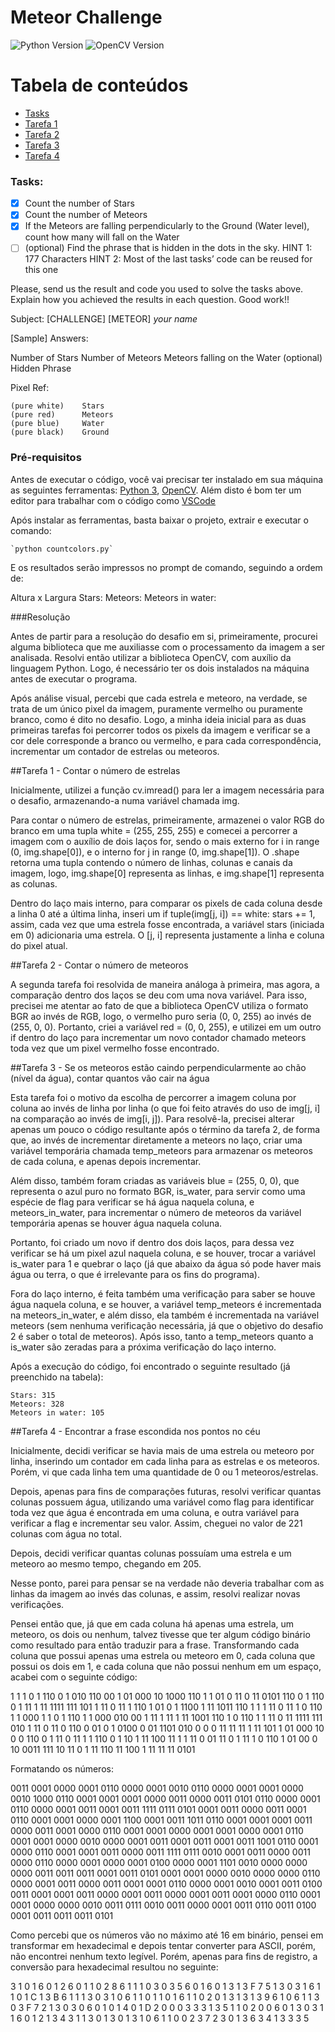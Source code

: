 # Meteor Challenge

![Python Version](https://img.shields.io/badge/Python-3.9.7-orange?style=flat&logo=python&logoColor=eeeeee)
![OpenCV Version](https://img.shields.io/badge/OpenCV-4.5.4-orange?style=flat&logo=python&logoColor=eeeeee)

Tabela de conteúdos
=================
<!--ts-->
* [Tasks](#Tasks)
* [Tarefa 1](#tarefa-1)
* [Tarefa 2](#tarefa-2)
* [Tarefa 3](#tarefa-3)
* [Tarefa 4](#tarefa-4)
<!--te-->

### Tasks:

- [X] Count the number of Stars
- [X] Count the number of Meteors
- [X] If the Meteors are falling perpendicularly to the Ground (Water level), count how many will fall on the Water
- [ ] (optional) Find the phrase that is hidden in the dots in the sky. 
HINT 1: 177 Characters
HINT 2: Most of the last tasks’ code can be reused for this one

Please, send us the result and code you used to solve the tasks above. Explain how you achieved the results in each question. Good work!!

Subject: [CHALLENGE] [METEOR] *your name*

[Sample] Answers:

Number of Stars
Number of Meteors
Meteors falling on the Water
(optional) Hidden Phrase

Pixel Ref:

    (pure white)    Stars
    (pure red)      Meteors
    (pure blue)     Water
    (pure black)    Ground

### Pré-requisitos

Antes de executar o código, você vai precisar ter instalado em sua máquina as seguintes ferramentas:
[Python 3](https://www.python.org/downloads/), [OpenCV](https://docs.opencv.org/3.4/da/df6/tutorial_py_table_of_contents_setup.html). 
Além disto é bom ter um editor para trabalhar com o código como [VSCode](https://code.visualstudio.com/)

Após instalar as ferramentas, basta baixar o projeto, extrair e executar o comando:

    `python countcolors.py`

E os resultados serão impressos no prompt de comando, seguindo a ordem de:

Altura x Largura
Stars: 
Meteors: 
Meteors in water:

###Resolução

Antes de partir para a resolução do desafio em si, primeiramente, procurei alguma biblioteca que me auxiliasse com o processamento da imagem a ser analisada. Resolvi então utilizar a biblioteca OpenCV, com auxílio da linguagem Python. Logo, é necessário ter os dois instalados na máquina antes de executar o programa.

Após análise visual, percebi que cada estrela e meteoro, na verdade, se trata de um único pixel da imagem, puramente vermelho ou puramente branco, como é dito no desafio. Logo, a minha ideia inicial para as duas primeiras tarefas foi percorrer todos os pixels da imagem e verificar se a cor dele corresponde a branco ou vermelho, e para cada correspondência, incrementar um contador de estrelas ou meteoros.


##Tarefa 1 - Contar o número de estrelas

Inicialmente, utilizei a função cv.imread() para ler a imagem necessária para o desafio, armazenando-a numa variável chamada img.

Para contar o número de estrelas, primeiramente, armazenei o valor RGB do branco em uma tupla white = (255, 255, 255) e comecei a percorrer a imagem com o auxílio de dois laços for, sendo o mais externo for i in range (0, img.shape[0]), e o interno for j in range (0, img.shape[1]). O .shape retorna uma tupla contendo o número de linhas, colunas e canais da imagem, logo, img.shape[0] representa as linhas, e img.shape[1] representa as colunas.

Dentro do laço mais interno, para comparar os pixels de cada coluna desde a linha 0 até a última linha, inseri um if tuple(img[j, i]) == white: stars += 1, assim, cada vez que uma estrela fosse encontrada, a variável stars (iniciada em 0) adicionaria uma estrela. O [j, i] representa justamente a linha e coluna do pixel atual.

##Tarefa 2 - Contar o número de meteoros

A segunda tarefa foi resolvida de maneira análoga à primeira, mas agora, a comparação dentro dos laços se deu com uma nova variável. Para isso, precisei me atentar ao fato de que a biblioteca OpenCV utiliza o formato BGR ao invés de RGB, logo, o vermelho puro seria (0, 0, 255) ao invés de (255, 0, 0). Portanto, criei a variável red = (0, 0, 255), e utilizei em um outro if dentro do laço para incrementar um novo contador chamado meteors toda vez que um pixel vermelho fosse encontrado. 

##Tarefa 3 - Se os meteoros estão caindo perpendicularmente ao chão (nível da água), contar quantos vão cair na água

Esta tarefa foi o motivo da escolha de percorrer a imagem coluna por coluna ao invés de linha por linha (o que foi feito através do uso de img[j, i] na comparação ao invés de img[i, j]). Para resolvê-la, precisei alterar apenas um pouco o código resultante após o término da tarefa 2, de forma que, ao invés de incrementar diretamente a meteors no laço, criar uma variável temporária chamada temp_meteors para armazenar os meteoros de cada coluna, e apenas depois incrementar.

Além disso, também foram criadas as variáveis blue = (255, 0, 0), que representa o azul puro no formato BGR, is_water, para servir como uma espécie de flag para verificar se há água naquela coluna, e meteors_in_water, para incrementar o número de meteoros da variável temporária apenas se houver água naquela coluna.

Portanto, foi criado um novo if dentro dos dois laços, para dessa vez verificar se há um pixel azul naquela coluna, e se houver, trocar a variável is_water para 1 e quebrar o laço (já que abaixo da água só pode haver mais água ou terra, o que é irrelevante para os fins do programa).

Fora do laço interno, é feita também uma verificação para saber se houve água naquela coluna, e se houver, a variável temp_meteors é incrementada na meteors_in_water, e além disso, ela também é incrementada na variável meteors (sem nenhuma verificação necessária, já que o objetivo do desafio 2 é saber o total de meteoros). Após isso, tanto a temp_meteors quanto a is_water são zeradas para a próxima verificação do laço interno.

Após a execução do código, foi encontrado o seguinte resultado (já preenchido na tabela):

    Stars: 315
    Meteors: 328
    Meteors in water: 105

##Tarefa 4 - Encontrar a frase escondida nos pontos no céu

Inicialmente, decidi verificar se havia mais de uma estrela ou meteoro por linha, inserindo um contador em cada linha para as estrelas e os meteoros. Porém, vi que cada linha tem uma quantidade de 0 ou 1 meteoros/estrelas.

Depois, apenas para fins de comparações futuras, resolvi verificar quantas colunas possuem água, utilizando uma variável como flag para identificar toda vez que água é encontrada em uma coluna, e outra variável para verificar a flag e incrementar seu valor. Assim, cheguei no valor de 221 colunas com água no total. 

Depois, decidi verificar quantas colunas possuíam uma estrela e um meteoro ao mesmo tempo, chegando em 205.

Nesse ponto, parei para pensar se na verdade não deveria trabalhar com as linhas da imagem ao invés das colunas, e assim, resolvi realizar novas verificações.

Pensei então que, já que em cada coluna há apenas uma estrela, um meteoro, os dois ou nenhum, talvez tivesse que ter algum código binário como resultado para então traduzir para a frase. Transformando cada coluna que possui apenas uma estrela ou meteoro em 0, cada coluna que possui os dois em 1, e cada coluna que não possui nenhum em um espaço, acabei com o seguinte código:

  1   1  1  0  1 110 0    1  010 110  00  1      01 000  10 1000 110 1    1      01    0 11   0  11 0101 110 0 1 110 0    1      11 1    11 1111 111 101  1      11 0    11    1 110  1  01  0    1      1100  1 11 1011 110 1 1  1      11 0    11 1  0 110 1    1 000   1      1  0  1 110 1    1  000 010  00  1      11    1 11   1  11 1001 110 1 0 110 1    1      11 0    11 1111 111 010  1      11 0    11    0 110  0  01  0    1      0100  0 01 1101 010 0 0  0      11   11 11    1 11 101   1      01  000 10  0 0 110 0    1      11 0    11 1  1 110 0    1      10    1 11 100  11  1    1      11 0 01 11  0 1 11  1 0 110      1      01 00 0 10 0011 111 10  11 0  1 11 110  11  100  1      11  11  11 0101

Formatando os números:

0011 0001 0000 0001 0110 0000 0001 0010 0110 0000 0001 0001 0000 0010 1000 0110 0001 0001 0001 0000 0011 0000 0011 0101 0110 0000 0001 0110 0000 0001 0011 0001 0011 1111 0111 0101 0001 0011 0000 0011 0001 0110 0001 0001 0000 0001 1100 0001 0011 1011 0110 0001 0001 0001 0011 0000 0011 0001 0000 0110 0001 0001 0000 0001 0001 0000 0001 0110 0001 0001 0000 0010 0000 0001 0011 0001 0011 0001 0011 1001 0110 0001 0000 0110 0001 0001 0011 0000 0011 1111 0111 0010 0001 0011 0000 0011 0000 0110 0000 0001 0000 0001 0100 0000 0001 1101 0010 0000 0000 0000 0011 0011 0011 0001 0011 0101 0001 0001 0000 0010 0000 0000 0110 0000 0001 0011 0000 0011 0001 0001 0110 0000 0001 0010 0001 0011 0100 0011 0001 0001 0011 0000 0001 0011 0000 0001 0011 0001 0000 0110 0001 0001 0000 0000 0010 0011 0111 0010 0011 0000 0001 0011 0110 0011 0100 0001 0011 0011 0011 0101

Como percebi que os números vão no máximo até 16 em binário, pensei em transformar em hexadecimal e depois tentar converter para ASCII, porém, não encontrei nenhum texto legível. Porém, apenas para fins de registro, a conversão para hexadecimal resultou no seguinte:

3 1 0 1 6 0 1 2 6 0 1 1 0 2 8 6 1 1 1 0 3 0 3 5 6 0 1 6 0 1 3 1 3 F 7 5 1 3 0 3 1 6 1 1 0 1 C 1 3 B 6 1 1 1 3 0 3 1 0 6 1 1 0 1 1 0 1 6 1 1 0 2 0 1 3 1 3 1 3 9 6 1 0 6 1 1 3 0 3 F 7 2 1 3 0 3 0 6 0 1 0 1 4 0 1 D 2 0 0 0 3 3 3 1 3 5 1 1 0 2 0 0 6 0 1 3 0 3 1 1 6 0 1 2 1 3 4 3 1 1 3 0 1 3 0 1 3 1 0 6 1 1 0 0 2 3 7 2 3 0 1 3 6 3 4 1 3 3 3 5




